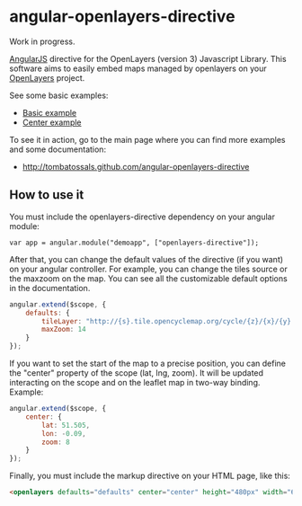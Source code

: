 # angular-openlayers-directive

Work in progress.

[AngularJS](http://angularjs.org/) directive for the OpenLayers (version 3) Javascript
Library. This software aims to easily embed maps managed by openlayers on your
[OpenLayers](http://openlayers.org/) project.

See some basic examples:

* [Basic example](http://tombatossals.github.io/angular-openlayers-directive/examples/01-simple-example.html)
* [Center example](http://tombatossals.github.io/angular-openlayers-directive/examples/02-center-example.html)


To see it in action, go to the main page where you can find more examples and
some documentation:

 * http://tombatossals.github.com/angular-openlayers-directive


## How to use it

You must include the openlayers-directive dependency on your angular module:
```
var app = angular.module("demoapp", ["openlayers-directive"]);
```

After that, you can change the default values of the directive (if you want) on
your angular controller. For example, you can change the tiles source or the
maxzoom on the map. You can see all the customizable default options in the documentation.

```javascript
angular.extend($scope, {
    defaults: {
        tileLayer: "http://{s}.tile.opencyclemap.org/cycle/{z}/{x}/{y}.png",
        maxZoom: 14
    }
});
```

If you want to set the start of the map to a precise position, you can define
the "center" property of the scope (lat, lng, zoom). It will be updated
interacting on the scope and on the leaflet map in two-way binding. Example:
```javascript
angular.extend($scope, {
    center: {
        lat: 51.505,
        lon: -0.09,
        zoom: 8
    }
});

```
Finally, you must include the markup directive on your HTML page, like this:
```html
<openlayers defaults="defaults" center="center" height="480px" width="640px"></openlayers>
```
